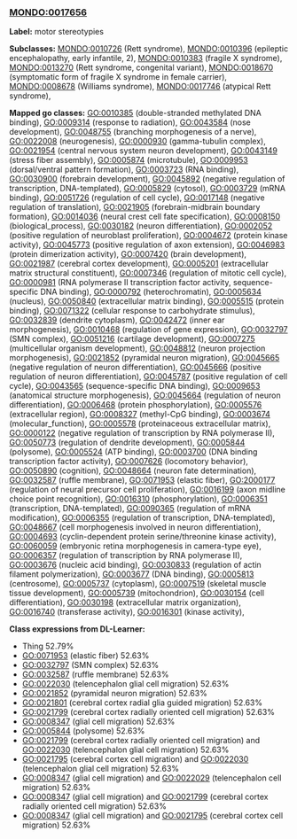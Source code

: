 
### [MONDO:0017656](http://purl.obolibrary.org/obo/MONDO_0017656)
**Label:** motor stereotypies

**Subclasses:** [MONDO:0010726](http://purl.obolibrary.org/obo/MONDO_0010726) (Rett syndrome), [MONDO:0010396](http://purl.obolibrary.org/obo/MONDO_0010396) (epileptic encephalopathy, early infantile, 2), [MONDO:0010383](http://purl.obolibrary.org/obo/MONDO_0010383) (fragile X syndrome), [MONDO:0013270](http://purl.obolibrary.org/obo/MONDO_0013270) (Rett syndrome, congenital variant), [MONDO:0018670](http://purl.obolibrary.org/obo/MONDO_0018670) (symptomatic form of fragile X syndrome in female carrier), [MONDO:0008678](http://purl.obolibrary.org/obo/MONDO_0008678) (Williams syndrome), [MONDO:0017746](http://purl.obolibrary.org/obo/MONDO_0017746) (atypical Rett syndrome), 

**Mapped go classes:** [GO:0010385](http://purl.obolibrary.org/obo/GO_0010385) (double-stranded methylated DNA binding), [GO:0009314](http://purl.obolibrary.org/obo/GO_0009314) (response to radiation), [GO:0043584](http://purl.obolibrary.org/obo/GO_0043584) (nose development), [GO:0048755](http://purl.obolibrary.org/obo/GO_0048755) (branching morphogenesis of a nerve), [GO:0022008](http://purl.obolibrary.org/obo/GO_0022008) (neurogenesis), [GO:0000930](http://purl.obolibrary.org/obo/GO_0000930) (gamma-tubulin complex), [GO:0021954](http://purl.obolibrary.org/obo/GO_0021954) (central nervous system neuron development), [GO:0043149](http://purl.obolibrary.org/obo/GO_0043149) (stress fiber assembly), [GO:0005874](http://purl.obolibrary.org/obo/GO_0005874) (microtubule), [GO:0009953](http://purl.obolibrary.org/obo/GO_0009953) (dorsal/ventral pattern formation), [GO:0003723](http://purl.obolibrary.org/obo/GO_0003723) (RNA binding), [GO:0030900](http://purl.obolibrary.org/obo/GO_0030900) (forebrain development), [GO:0045892](http://purl.obolibrary.org/obo/GO_0045892) (negative regulation of transcription, DNA-templated), [GO:0005829](http://purl.obolibrary.org/obo/GO_0005829) (cytosol), [GO:0003729](http://purl.obolibrary.org/obo/GO_0003729) (mRNA binding), [GO:0051726](http://purl.obolibrary.org/obo/GO_0051726) (regulation of cell cycle), [GO:0017148](http://purl.obolibrary.org/obo/GO_0017148) (negative regulation of translation), [GO:0021905](http://purl.obolibrary.org/obo/GO_0021905) (forebrain-midbrain boundary formation), [GO:0014036](http://purl.obolibrary.org/obo/GO_0014036) (neural crest cell fate specification), [GO:0008150](http://purl.obolibrary.org/obo/GO_0008150) (biological_process), [GO:0030182](http://purl.obolibrary.org/obo/GO_0030182) (neuron differentiation), [GO:0002052](http://purl.obolibrary.org/obo/GO_0002052) (positive regulation of neuroblast proliferation), [GO:0004672](http://purl.obolibrary.org/obo/GO_0004672) (protein kinase activity), [GO:0045773](http://purl.obolibrary.org/obo/GO_0045773) (positive regulation of axon extension), [GO:0046983](http://purl.obolibrary.org/obo/GO_0046983) (protein dimerization activity), [GO:0007420](http://purl.obolibrary.org/obo/GO_0007420) (brain development), [GO:0021987](http://purl.obolibrary.org/obo/GO_0021987) (cerebral cortex development), [GO:0005201](http://purl.obolibrary.org/obo/GO_0005201) (extracellular matrix structural constituent), [GO:0007346](http://purl.obolibrary.org/obo/GO_0007346) (regulation of mitotic cell cycle), [GO:0000981](http://purl.obolibrary.org/obo/GO_0000981) (RNA polymerase II transcription factor activity, sequence-specific DNA binding), [GO:0000792](http://purl.obolibrary.org/obo/GO_0000792) (heterochromatin), [GO:0005634](http://purl.obolibrary.org/obo/GO_0005634) (nucleus), [GO:0050840](http://purl.obolibrary.org/obo/GO_0050840) (extracellular matrix binding), [GO:0005515](http://purl.obolibrary.org/obo/GO_0005515) (protein binding), [GO:0071322](http://purl.obolibrary.org/obo/GO_0071322) (cellular response to carbohydrate stimulus), [GO:0032839](http://purl.obolibrary.org/obo/GO_0032839) (dendrite cytoplasm), [GO:0042472](http://purl.obolibrary.org/obo/GO_0042472) (inner ear morphogenesis), [GO:0010468](http://purl.obolibrary.org/obo/GO_0010468) (regulation of gene expression), [GO:0032797](http://purl.obolibrary.org/obo/GO_0032797) (SMN complex), [GO:0051216](http://purl.obolibrary.org/obo/GO_0051216) (cartilage development), [GO:0007275](http://purl.obolibrary.org/obo/GO_0007275) (multicellular organism development), [GO:0048812](http://purl.obolibrary.org/obo/GO_0048812) (neuron projection morphogenesis), [GO:0021852](http://purl.obolibrary.org/obo/GO_0021852) (pyramidal neuron migration), [GO:0045665](http://purl.obolibrary.org/obo/GO_0045665) (negative regulation of neuron differentiation), [GO:0045666](http://purl.obolibrary.org/obo/GO_0045666) (positive regulation of neuron differentiation), [GO:0045787](http://purl.obolibrary.org/obo/GO_0045787) (positive regulation of cell cycle), [GO:0043565](http://purl.obolibrary.org/obo/GO_0043565) (sequence-specific DNA binding), [GO:0009653](http://purl.obolibrary.org/obo/GO_0009653) (anatomical structure morphogenesis), [GO:0045664](http://purl.obolibrary.org/obo/GO_0045664) (regulation of neuron differentiation), [GO:0006468](http://purl.obolibrary.org/obo/GO_0006468) (protein phosphorylation), [GO:0005576](http://purl.obolibrary.org/obo/GO_0005576) (extracellular region), [GO:0008327](http://purl.obolibrary.org/obo/GO_0008327) (methyl-CpG binding), [GO:0003674](http://purl.obolibrary.org/obo/GO_0003674) (molecular_function), [GO:0005578](http://purl.obolibrary.org/obo/GO_0005578) (proteinaceous extracellular matrix), [GO:0000122](http://purl.obolibrary.org/obo/GO_0000122) (negative regulation of transcription by RNA polymerase II), [GO:0050773](http://purl.obolibrary.org/obo/GO_0050773) (regulation of dendrite development), [GO:0005844](http://purl.obolibrary.org/obo/GO_0005844) (polysome), [GO:0005524](http://purl.obolibrary.org/obo/GO_0005524) (ATP binding), [GO:0003700](http://purl.obolibrary.org/obo/GO_0003700) (DNA binding transcription factor activity), [GO:0007626](http://purl.obolibrary.org/obo/GO_0007626) (locomotory behavior), [GO:0050890](http://purl.obolibrary.org/obo/GO_0050890) (cognition), [GO:0048664](http://purl.obolibrary.org/obo/GO_0048664) (neuron fate determination), [GO:0032587](http://purl.obolibrary.org/obo/GO_0032587) (ruffle membrane), [GO:0071953](http://purl.obolibrary.org/obo/GO_0071953) (elastic fiber), [GO:2000177](http://purl.obolibrary.org/obo/GO_2000177) (regulation of neural precursor cell proliferation), [GO:0016199](http://purl.obolibrary.org/obo/GO_0016199) (axon midline choice point recognition), [GO:0016310](http://purl.obolibrary.org/obo/GO_0016310) (phosphorylation), [GO:0006351](http://purl.obolibrary.org/obo/GO_0006351) (transcription, DNA-templated), [GO:0090365](http://purl.obolibrary.org/obo/GO_0090365) (regulation of mRNA modification), [GO:0006355](http://purl.obolibrary.org/obo/GO_0006355) (regulation of transcription, DNA-templated), [GO:0048667](http://purl.obolibrary.org/obo/GO_0048667) (cell morphogenesis involved in neuron differentiation), [GO:0004693](http://purl.obolibrary.org/obo/GO_0004693) (cyclin-dependent protein serine/threonine kinase activity), [GO:0060059](http://purl.obolibrary.org/obo/GO_0060059) (embryonic retina morphogenesis in camera-type eye), [GO:0006357](http://purl.obolibrary.org/obo/GO_0006357) (regulation of transcription by RNA polymerase II), [GO:0003676](http://purl.obolibrary.org/obo/GO_0003676) (nucleic acid binding), [GO:0030833](http://purl.obolibrary.org/obo/GO_0030833) (regulation of actin filament polymerization), [GO:0003677](http://purl.obolibrary.org/obo/GO_0003677) (DNA binding), [GO:0005813](http://purl.obolibrary.org/obo/GO_0005813) (centrosome), [GO:0005737](http://purl.obolibrary.org/obo/GO_0005737) (cytoplasm), [GO:0007519](http://purl.obolibrary.org/obo/GO_0007519) (skeletal muscle tissue development), [GO:0005739](http://purl.obolibrary.org/obo/GO_0005739) (mitochondrion), [GO:0030154](http://purl.obolibrary.org/obo/GO_0030154) (cell differentiation), [GO:0030198](http://purl.obolibrary.org/obo/GO_0030198) (extracellular matrix organization), [GO:0016740](http://purl.obolibrary.org/obo/GO_0016740) (transferase activity), [GO:0016301](http://purl.obolibrary.org/obo/GO_0016301) (kinase activity), 

**Class expressions from DL-Learner:**

- Thing 52.79%
- [GO:0071953](http://purl.obolibrary.org/obo/GO_0071953) (elastic fiber) 52.63%
- [GO:0032797](http://purl.obolibrary.org/obo/GO_0032797) (SMN complex) 52.63%
- [GO:0032587](http://purl.obolibrary.org/obo/GO_0032587) (ruffle membrane) 52.63%
- [GO:0022030](http://purl.obolibrary.org/obo/GO_0022030) (telencephalon glial cell migration) 52.63%
- [GO:0021852](http://purl.obolibrary.org/obo/GO_0021852) (pyramidal neuron migration) 52.63%
- [GO:0021801](http://purl.obolibrary.org/obo/GO_0021801) (cerebral cortex radial glia guided migration) 52.63%
- [GO:0021799](http://purl.obolibrary.org/obo/GO_0021799) (cerebral cortex radially oriented cell migration) 52.63%
- [GO:0008347](http://purl.obolibrary.org/obo/GO_0008347) (glial cell migration) 52.63%
- [GO:0005844](http://purl.obolibrary.org/obo/GO_0005844) (polysome) 52.63%
- [GO:0021799](http://purl.obolibrary.org/obo/GO_0021799) (cerebral cortex radially oriented cell migration) and [GO:0022030](http://purl.obolibrary.org/obo/GO_0022030) (telencephalon glial cell migration) 52.63%
- [GO:0021795](http://purl.obolibrary.org/obo/GO_0021795) (cerebral cortex cell migration) and [GO:0022030](http://purl.obolibrary.org/obo/GO_0022030) (telencephalon glial cell migration) 52.63%
- [GO:0008347](http://purl.obolibrary.org/obo/GO_0008347) (glial cell migration) and [GO:0022029](http://purl.obolibrary.org/obo/GO_0022029) (telencephalon cell migration) 52.63%
- [GO:0008347](http://purl.obolibrary.org/obo/GO_0008347) (glial cell migration) and [GO:0021799](http://purl.obolibrary.org/obo/GO_0021799) (cerebral cortex radially oriented cell migration) 52.63%
- [GO:0008347](http://purl.obolibrary.org/obo/GO_0008347) (glial cell migration) and [GO:0021795](http://purl.obolibrary.org/obo/GO_0021795) (cerebral cortex cell migration) 52.63%


